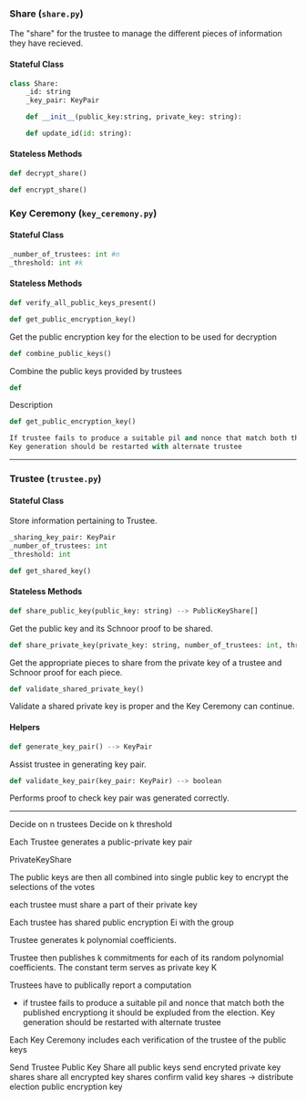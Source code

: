 ### Share (`share.py`)

The "share" for the trustee to manage the different pieces of information they have recieved.

#### Stateful Class

```python
class Share:
    _id: string
    _key_pair: KeyPair

    def __init__(public_key:string, private_key: string):

    def update_id(id: string):
```

#### Stateless Methods

```python
def decrypt_share()
```

```python
def encrypt_share()
```

### Key Ceremony (`key_ceremony.py`)

#### Stateful Class

```python
_number_of_trustees: int #n
_threshold: int #k
```

#### Stateless Methods

```python
def verify_all_public_keys_present()
```

```python
def get_public_encryption_key()
```

Get the public encryption key for the election to be used for decryption

```python
def combine_public_keys()
```

Combine the public keys provided by trustees

```python
def
```

Description

```python
def get_public_encryption_key()
```

```python
If trustee fails to produce a suitable pil and nonce that match both the published encryption it should be excluded from the election.
Key generation should be restarted with alternate trustee
```

---

### Trustee (`trustee.py`)

#### Stateful Class

Store information pertaining to Trustee.

```python
_sharing_key_pair: KeyPair
_number_of_trustees: int
_threshold: int

def get_shared_key()
```

#### Stateless Methods

```python
def share_public_key(public_key: string) --> PublicKeyShare[]
```

Get the public key and its Schnoor proof to be shared.

```python
def share_private_key(private_key: string, number_of_trustees: int, threshold: int) --> PrivateKeyShare[]
```

Get the appropriate pieces to share from the private key of a trustee and Schnoor proof for each piece.

```python
def validate_shared_private_key()
```

Validate a shared private key is proper and the Key Ceremony can continue.

#### Helpers

```python
def generate_key_pair() --> KeyPair
```

Assist trustee in generating key pair.

```python
def validate_key_pair(key_pair: KeyPair) --> boolean
```

Performs proof to check key pair was generated correctly.

---

Decide on n trustees
Decide on k threshold

Each Trustee generates a public-private key pair

PrivateKeyShare

The public keys are then all combined into single public key to encrypt the selections of the votes

each trustee must share a part of their private key

Each trustee has shared public encryption Ei with the group

Trustee generates k polynomial coefficients.

Trustee then publishes k commitments for each of its random polynomial coefficients.
The constant term serves as private key
K

Trustees have to publically report a computation

- if trustee fails to produce a suitable pil and nonce that match both the published encryptiong it should be expluded from the election. Key generation should be restarted with alternate trustee

Each Key Ceremony includes each verification of the trustee of the public keys

Send Trustee Public Key
Share all public keys
send encryted private key shares
share all encrypted key shares
confirm valid key shares -> distribute election public encryption key
